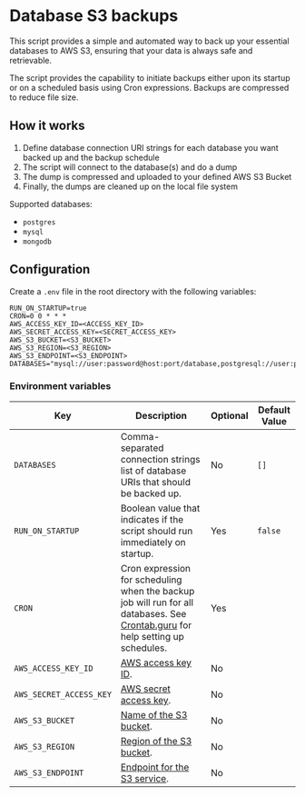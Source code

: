# Database S3 backups
This script provides a simple and automated way to back up your essential databases to AWS S3, ensuring that your data is always safe and retrievable.

The script provides the capability to initiate backups either upon its startup or on a scheduled basis using Cron expressions. Backups are compressed to reduce file size.

## How it works 
1. Define database connection URI strings for each database you want backed up and the backup schedule 
2. The script will connect to the database(s) and do a dump
3. The dump is compressed and uploaded to your defined AWS S3 Bucket
4. Finally, the dumps are cleaned up on the local file system

Supported databases:
- `postgres`
- `mysql`
- `mongodb`

## Configuration
Create a `.env` file in the root directory with the following variables:

```
RUN_ON_STARTUP=true
CRON=0 0 * * *
AWS_ACCESS_KEY_ID=<ACCESS_KEY_ID>
AWS_SECRET_ACCESS_KEY=<SECRET_ACCESS_KEY>
AWS_S3_BUCKET=<S3_BUCKET>
AWS_S3_REGION=<S3_REGION>
AWS_S3_ENDPOINT=<S3_ENDPOINT>
DATABASES="mysql://user:password@host:port/database,postgresql://user:password@host:port/database,mongodb://user:password@host:port"
```

### Environment variables

| Key                     | Description              | Optional | Default Value |
|-------------------------|--------------------------|----------|---------------|
| `DATABASES`             | Comma-separated connection strings list of database URIs that should be backed up. | No | `[]`|
| `RUN_ON_STARTUP`        | Boolean value that indicates if the script should run immediately on startup. | Yes | `false` |
| `CRON`                  | Cron expression for scheduling when the backup job will run for all databases. See [Crontab.guru](https://crontab.guru/) for help setting up schedules. | Yes | |
| `AWS_ACCESS_KEY_ID`     | [AWS access key ID](https://docs.aws.amazon.com/general/latest/gr/aws-sec-cred-types.html#access-keys-and-secret-access-keys). | No | |
| `AWS_SECRET_ACCESS_KEY` | [AWS secret access key](https://docs.aws.amazon.com/general/latest/gr/aws-sec-cred-types.html#access-keys-and-secret-access-keys). | No | |
| `AWS_S3_BUCKET`         | [Name of the S3 bucket](https://docs.aws.amazon.com/AmazonS3/latest/dev/Welcome.html). | No | |
| `AWS_S3_REGION`         | [Region of the S3 bucket](https://docs.aws.amazon.com/general/latest/gr/rande.html). | No | |
| `AWS_S3_ENDPOINT`       | [Endpoint for the S3 service](https://docs.aws.amazon.com/general/latest/gr/s3.html). | No | |
